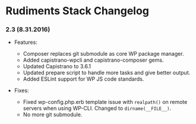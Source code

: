 # Rudiments Stack Changelog

### 2.3 (8.31.2016)
- Features:
    + Composer replaces git submodule as core WP package manager. 
    + Added capistrano-wpcli and capistrano-composer gems.
    + Updated Capistrano to 3.6.1
    + Updated prepare script to handle more tasks and give better output.
    + Added ESLint support for WP JS code standards.

- Fixes:
    + Fixed wp-config.php.erb template issue with `realpath()` on remote servers when using WP-CLI. Changed to `dirname(__FILE__)`.
    + No more git submodule.